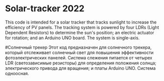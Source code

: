 # Solar-tracker 2022
This code is intended for a solar tracker that tracks sunlight to increase the efficiency of PV panels.
The tracking system is powered by four LDRs (Light Dependent Resistors) to determine the sun's position; an electric actuator for rotation; and an Arduino UNO board.
The system is single-axis.

#Солнечный трекер
Этот код предназначен для солнечного трекера, который отслеживает солнечный свет для повышения эффективности фотоэлектрических панелей.
Система слежения питается от четырех LDR (светозависимые резисторы) для определения положения солнца; электрического привода для вращения; и платы Arduino UNO.
Система одноосная.
